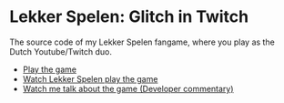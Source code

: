 # Lekker Spelen: Glitch in Twitch
The source code of my Lekker Spelen fangame, where you play as the Dutch Youtube/Twitch duo.

* [Play the game](https://sheepolution.itch.io/lekkerspelen)
* [Watch Lekker Spelen play the game](https://www.youtube.com/watch?v=bd_ICLCBb8U)
* [Watch me talk about the game (Developer commentary)](https://www.youtube.com/watch?v=bqWj4oek6fw)
